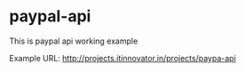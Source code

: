 # paypal-api
This is paypal api working example

Example URL: http://projects.itinnovator.in/projects/paypa-api
